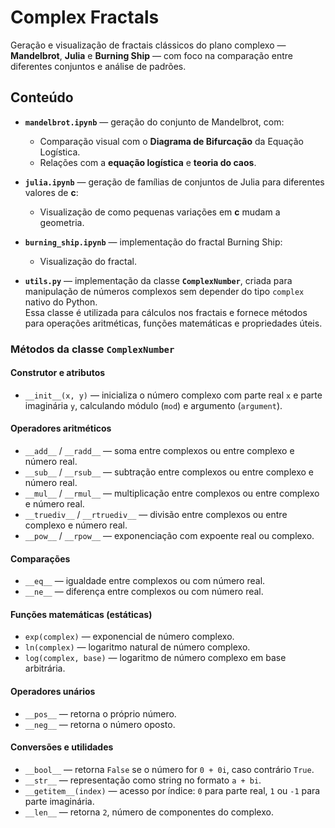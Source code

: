 # Complex Fractals

Geração e visualização de fractais clássicos do plano complexo — **Mandelbrot**, **Julia** e **Burning Ship** — com foco na comparação entre diferentes conjuntos e análise de padrões.

## Conteúdo

- **`mandelbrot.ipynb`** — geração do conjunto de Mandelbrot, com:
  - Comparação visual com o **Diagrama de Bifurcação** da Equação Logística.
  - Relações com a **equação logística** e **teoria do caos**.

- **`julia.ipynb`** — geração de famílias de conjuntos de Julia para diferentes valores de **c**:
  - Visualização de como pequenas variações em **c** mudam a geometria.

- **`burning_ship.ipynb`** — implementação do fractal Burning Ship:
  - Visualização do fractal.

- **`utils.py`** — implementação da classe **`ComplexNumber`**, criada para manipulação de números complexos sem depender do tipo `complex` nativo do Python.  
  Essa classe é utilizada para cálculos nos fractais e fornece métodos para operações aritméticas, funções matemáticas e propriedades úteis.

### Métodos da classe `ComplexNumber`

#### Construtor e atributos
- `__init__(x, y)` — inicializa o número complexo com parte real `x` e parte imaginária `y`, calculando módulo (`mod`) e argumento (`argument`).

#### Operadores aritméticos
- `__add__` / `__radd__` — soma entre complexos ou entre complexo e número real.
- `__sub__` / `__rsub__` — subtração entre complexos ou entre complexo e número real.
- `__mul__` / `__rmul__` — multiplicação entre complexos ou entre complexo e número real.
- `__truediv__` / `__rtruediv__` — divisão entre complexos ou entre complexo e número real.
- `__pow__` / `__rpow__` — exponenciação com expoente real ou complexo.

#### Comparações
- `__eq__` — igualdade entre complexos ou com número real.
- `__ne__` — diferença entre complexos ou com número real.

#### Funções matemáticas (estáticas)
- `exp(complex)` — exponencial de número complexo.
- `ln(complex)` — logaritmo natural de número complexo.
- `log(complex, base)` — logaritmo de número complexo em base arbitrária.

#### Operadores unários
- `__pos__` — retorna o próprio número.
- `__neg__` — retorna o número oposto.

#### Conversões e utilidades
- `__bool__` — retorna `False` se o número for `0 + 0i`, caso contrário `True`.
- `__str__` — representação como string no formato `a + bi`.
- `__getitem__(index)` — acesso por índice: `0` para parte real, `1` ou `-1` para parte imaginária.
- `__len__` — retorna `2`, número de componentes do complexo.

